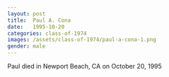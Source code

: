 ```yaml
---
layout: post
title:  Paul A. Cona
date:   1995-10-20
categories: class-of-1974
images: /assets/class-of-1974/paul-a-cona-1.png
gender: male
---
```

Paul died in Newport Beach, CA on October 20, 1995
